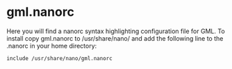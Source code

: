 gml.nanorc
===  
Here you will find a nanorc syntax highlighting configuration file for 
GML. To install copy gml.nanorc to /usr/share/nano/ and add the following 
line to the .nanorc in your home directory:  
```
include /usr/share/nano/gml.nanorc
```
